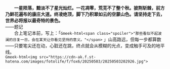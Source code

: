 　　**一星陨落，黯淡不了星光灿烂。一花凋零，荒芜不了整个秋。披荆斩棘，前方乃鲜花遍布的康庄大道。终凌绝顶，脚下乃积翠如云的空蒙山色。请坚持走下去，世界必将报以最奇特的景色。**  
——题记  
　　合上笔记本前，写上：「`Gmeek-html<span class="spoiler">"那些看似不起波澜的日复一日，会在某天让你看见坚持的意义。"</span>`
」山高路远，但每一步都算数——只要笔尖还在动，心脏还在跳，终点就会从模糊的光点，变成触手可及的地平线。  
`Gmeek-html<img src="https://cdn-ak.f.st-hatena.com/images/fotolife/f/fox6/20250503/20250503202926.jpg">`
